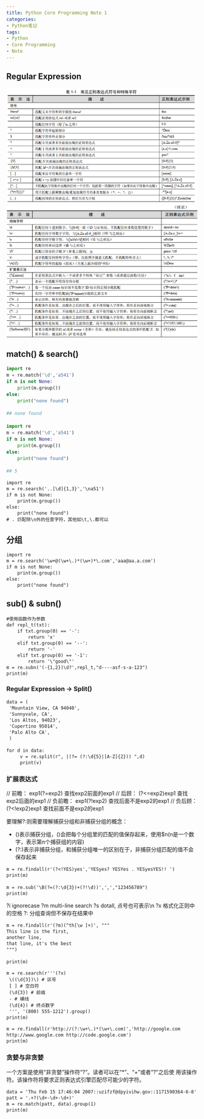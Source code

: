 ```yaml
---
title: Python Core Programming Note 1
categories:
- Python笔记
tags: 
- Python
- Core Programming
- Note
---
```


## Regular Expression
![常用表达式](./images/1570674939333.png)
![续](./images/1570674953248.png)

## match() & search()

```python
import re
m = re.match('\d','a541')
if m is not None:
    print(m.group())
else:
    print("none found")
	
## none found

import re
m = re.match('\d','a541')
if m is not None:
    print(m.group())
else:
    print("none found")
	
## 5
```
```
import re
m = re.search('..[\d]{1,3}','\na51')
if m is not None:
    print(m.group())
else:
    print("none found")
# . 匹配除\n外的任意字符，其他如\t,\.都可以
```

## 分组
```
import re
m = re.search('\w+@(\w+\.)*(\w+)*\.com','aaa@aa.a.com')
if m is not None:
    print(m.group())
else:
    print("none found")
```

## sub() & subn()
```
#使用函数作为参数
def repl_t(txt):
    if txt.group(0) == '-':
        return 'x'
    elif txt.group(0) == '--':
        return '-'
    elif txt.group(0) == '-1':
        return '\"good\"'
m = re.subn('(-{1,2})\d?',repl_t,"d----asf-s-a-123")
print(m)
```

### Regular Expression -> Split()
```
data = (
 'Mountain View, CA 94040',
 'Sunnyvale, CA',
 'Los Altos, 94023',
 'Cupertino 95014',
 'Palo Alto CA',
 )

for d in data:
     v = re.split(r", |(?= (?:\d{5}|[A-Z]{2})) ",d)
     print(v)
```

### 扩展表达式
// 前瞻：
exp1(?=exp2) 查找exp2前面的exp1
// 后顾：
(?<=exp2)exp1 查找exp2后面的exp1
// 负前瞻：
exp1(?!exp2) 查找后面不是exp2的exp1
// 负后顾：
(?<!exp2)exp1 查找前面不是exp2的exp1

要理解?:则需要理解捕获分组和非捕获分组的概念：

+ ()表示捕获分组，()会把每个分组里的匹配的值保存起来，使用$n(n是一个数字，表示第n个捕获组的内容)
+ (?:)表示非捕获分组，和捕获分组唯一的区别在于，非捕获分组匹配的值不会保存起来
```
m = re.findall(r'(?<!YES)yes','YESyes? YESYes . YESyesYES!! ')
print(m)

m = re.sub('\B(?=(?:\d{3})+(?!\d))',',',"123456789")
print(m)
```
?i ignorecase
?m multi-line search
?s dotall, 点号也可表示\n
?x 格式化正则中的空格
?: 分组查询但不保存在结果中
```
m = re.findall(r'(?m)(^th[\w ]+)', """
This line is the first,
another line,
that line, it's the best
""")

print(m)
```
```
m = re.search(r'''(?x)
 \((\d{3})\) # 区号
 [ ] # 空白符
 (\d{3}) # 前缀
 - # 横线
 (\d{4}) # 终点数字
 ''', '(800) 555-1212').group()
print(m)
```

```
m = re.findall(r'http://(?:\w+\.)*(\w+\.com)','http://google.com http://www.google.com http://code.google.com')
print(m)
```

### 贪婪与非贪婪
一个方案是使用“非贪婪”操作符“?”。读者可以在“*”、“+”或者“?”之后使
用该操作符。该操作符将要求正则表达式引擎匹配尽可能少的字符。
```
data = 'Thu Feb 15 17:46:04 2007::uzifzf@dpyivihw.gov::1171590364-6-8'
patt = '.+?(\d+-\d+-\d+)'
m = re.match(patt, data).group(1)
print(m)
```